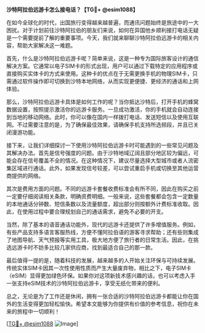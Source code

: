 **沙特阿拉伯远游卡怎么接电话？【TG💪+ @esim1088】**

在如今全球化的时代，出国旅行变得越来越普遍，而通讯问题始终是旅途中的一大困扰。对于计划前往沙特阿拉伯的朋友们来说，如何在异国他乡顺利接打电话无疑是一个需要提前了解的重要事项。今天，我们就来聊聊沙特阿拉伯远游卡的相关内容，帮助大家解决这一难题。

首先，什么是沙特阿拉伯远游卡呢？简单来说，这是一种专为国际旅客设计的通信解决方案。它通常以电子SIM卡的形式出现，用户可以通过下载特定的应用程序或直接购买实体卡的方式来使用。这种卡的优点在于无需更换手机的物理SIM卡，只需通过软件操作即可切换到沙特本地网络，从而实现更便捷、更经济的通话和上网体验。

那么，沙特阿拉伯远游卡具体是如何工作的呢？当你抵达沙特后，打开手机的蜂窝数据设置，按照提示激活你的远游卡服务。一旦成功激活，你的手机就会自动连接到当地的移动网络。此时，你可以像在国内一样拨打电话、发送短信以及使用互联网。不过需要注意的是，为了确保最佳效果，请确保手机支持所选频段，并且已关闭漫游功能。

接下来，让我们详细探讨一下使用沙特阿拉伯远游卡时可能遇到的一些常见问题及其解决办法。首先是信号强度的问题。由于沙特地域辽阔且部分地区较为偏远，可能会存在信号覆盖不全的情况。在这种情况下，建议尽量选择大型城市或者人流密集区域进行通话。此外，如果发现信号较差，可以尝试重启手机或切换至其他运营商提供的网络。

其次是费用方面的问题。不同的远游卡套餐收费标准会有所不同，因此在购买之前一定要仔细阅读相关条款，明确资费明细。一般来说，这些套餐都会包含一定数量的本地通话分钟数、短信条数以及流量额度，超出部分则按额外计费标准收取。因此，在使用过程中要合理规划自己的通话需求，避免不必要的开支。

当然，除了基本的语音通话功能外，现代的远游卡还提供了许多增值服务。例如，有些产品支持多语言客服热线，方便不懂阿拉伯语的游客寻求帮助；还有些则集成了地图导航、天气预报等实用工具，极大地方便了旅行者的日常生活。因此，在挑选远游卡时不妨多比较几家供应商，找到最适合自己的那一款。

最后值得一提的是，随着科技的发展，越来越多的人开始关注环保与可持续发展。传统实体SIM卡因其一次性使用性质而产生大量废弃物，相比之下，电子SIM卡（eSIM）显得更加绿色环保。如果你对这项新技术感兴趣的话，也可以考虑入手一张支持eSIM技术的沙特阿拉伯远游卡，享受无纸化带来的便利。

总之，无论是为了工作还是休闲，拥有一张合适的沙特阿拉伯远游卡都能让你在国外的生活变得更加轻松愉快。希望本文能够为你提供有价值的参考信息，祝你在未来的旅程中一切顺利！

[[TG💪+ @esim1088](https://t.me/s/esim1088) ![Image](https://i.postimg.cc/4NQfJmqS/Snipaste-2025-05-13-00-14-12.png)]
